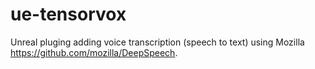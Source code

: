 # ue-tensorvox
Unreal pluging adding voice transcription (speech to text) using Mozilla https://github.com/mozilla/DeepSpeech.
